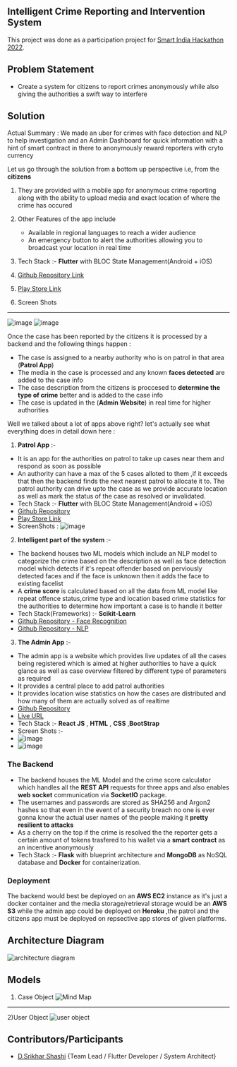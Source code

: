 ## Intelligent Crime Reporting and Intervention System 
This project was done as a participation project for [Smart India Hackathon 2022](sih.gov.in).

## Problem Statement
- Create a system for citizens to report crimes anonymously while also giving the authorities a swift way to interfere

## Solution

Actual Summary : We made an uber for crimes with face detection and NLP to help investigation and an Admin Dashboard for quick information with a hint of smart contract in there to anonymously reward reporters with cryto currency

Let us go through the solution from a bottom up perspective i.e, from the **citizens**
1) They are provided with a mobile app for anonymous crime reporting along with the ability to upload media and exact location of where the crime has occured 

2) Other Features of the app include
    - Available in regional languages to reach a wider audience 
    - An emergency button to alert the authorities allowing you to broadcast your location in real time
 3) Tech Stack :- **Flutter** with BLOC State Management(Android + iOS) 
 
 4) [Github Repository Link](https://github.com/srikharshashi/citizensapp)
 
 5) [Play Store Link]()
 
 6) Screen Shots
 ---
![image](https://user-images.githubusercontent.com/37980605/179389499-5d3868db-8136-41ef-b578-35c872375798.png)
![image](https://user-images.githubusercontent.com/37980605/179388819-7b761657-32ad-4fe4-adda-9faf583c13f1.png)


Once the case has been reported by the citizens it is processed by a backend and the following things happen :
- The case is assigned to a nearby authority who is on patrol in that area (**Patrol App**) 
- The media in the case is processed and any known **faces detected** are added to the case info
- The case description from the citizens is proccesed to **determine the type of crime** better and is added to the case info
- The case is updated in the (**Admin Website**) in real time for higher authorities   

 
Well we talked about a lot of apps above right? let's actually see what everything does in detail down here :

1) **Patrol App** :-
- It is an app for the authorities on patrol to take up cases near them and respond as soon as possible 
- An authority can have a max of the 5 cases alloted to them ,if it exceeds that then the backend finds the next nearest patrol to allocate it to. The patrol authority can drive upto the case as we provide accurate location as well as mark the status of the case as resolved or invalidated.
- Tech Stack :- **Flutter** with BLOC State Management(Android + iOS)  
- [Github Repository](https://github.com/srikharshashi/authoritiesapp)
- [Play Store Link]()
- ScreenShots : 
![image](https://user-images.githubusercontent.com/37980605/179401316-591297c9-1773-4e96-8bca-0fcae204897d.png)


2) **Intelligent part of the system** :-
- The backend houses two ML models which include an NLP model to categorize the crime based on the description as well as face detection model which detects if it's repeat offender based on perviously detected faces and if the face is unknown then it adds the face to existing facelist 
- A **crime score** is calculated based on all the data from ML model like repeat offence status,crime type and location based crime statistics for the authorities to determine how important a case is to handle it better 
- Tech Stack(Frameworks) :- **Scikit-Learn** 
- [Github Repository - Face Recognition]()
- [Github Repository - NLP]()


3) **The Admin App** :-
- The admin app is a website which provides live updates of all the cases being registered which is aimed at higher authorities to have a quick glance as well as case overview filtered by different type of parameters as required 
- It provides a central place to add patrol authorities 
- It provides location wise statistics on how the cases are distributed and how many of them are actually solved as of realtime
- [Github Repository](https://github.com/sravangvm/Sih-Admin)
- [Live URL]()
- Tech Stack :- **React JS** , **HTML** , **CSS** ,**BootStrap**
- Screen Shots :-  
- ![image](https://user-images.githubusercontent.com/37980605/179401400-f43d381a-1357-433e-b371-495ad2a53cf4.png)
- ![image](https://user-images.githubusercontent.com/37980605/179401365-619f6c00-fed0-453d-b3f9-f45c0d1d641c.png)


###  The Backend
- The backend houses the ML Model and the crime score calculator which handles all the **REST API** requests for three apps and also enables **web socket** communication via **SocketIO** package.
- The usernames and passwords are stored as SHA256 and Argon2 hashes so that even in the event of a security breach no one is ever gonna know the actual user names of the people making it **pretty resilient to attacks** 
- As a cherry on the top if the crime is resolved the the reporter gets a certain amount of tokens trasfered to his wallet via a **smart contract** as an incentive anonymously
- Tech Stack :- **Flask** with blueprint architecture and **MongoDB** as NoSQL database and **Docker** for containerization.



### Deployment
The backend would best be deployed on an **AWS EC2** instance as it's just a docker container and the media storage/retrieval storage would be an **AWS S3** while the admin app could be deployed on **Heroku** ,the patrol and the citizens app must be deployed on repsective app stores of given platforms. 


## Architecture Diagram

![architecture diagram](https://user-images.githubusercontent.com/37980605/177811524-5eb56862-0ea7-4c6c-8d29-a30cae75da2e.jpg)


## Models 

1) Case Object 
![Mind Map](https://user-images.githubusercontent.com/37980605/177813396-fd94af69-5be0-4a02-b300-897aa2e61a8b.jpg)
---
2)User Object
![user object](https://user-images.githubusercontent.com/37980605/177813683-b99103f5-6ca1-4ef0-9d5b-9144657898af.jpg)

## Contributors/Participants
- [D.Srikhar Shashi](https://github.com/srikharshashi)  {Team Lead / Flutter Developer / System Architect}
